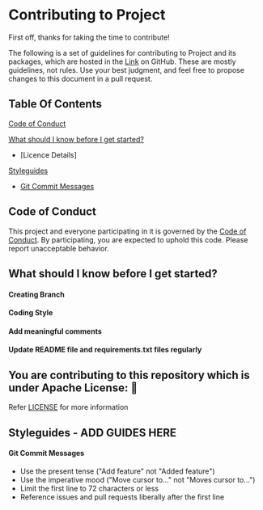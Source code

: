 # Contributing to Project

First off, thanks for taking the time to contribute!

The following is a set of guidelines for contributing to Project and its packages, which are hosted in the [Link](https://github.com/dhruvil009/HW01) on GitHub. These are mostly guidelines, not rules. Use your best judgment, and feel free to propose changes to this document in a pull request.

## Table Of Contents

[Code of Conduct](#code-of-conduct)

[What should I know before I get started?](#what-should-i-know-before-i-get-started)
  * [Licence Details]

[Styleguides](#styleguides)
  * [Git Commit Messages](#git-commit-messages)


## Code of Conduct

This project and everyone participating in it is governed by the [Code of Conduct](https://github.com/dhruvil009/HW01/blob/master/CODE_OF_CONDUCT.md). By participating, you are expected to uphold this code. Please report unacceptable behavior.

## What should I know before I get started?

#### Creating Branch
#### Coding Style
#### Add meaningful comments
#### Update README file and requirements.txt files regularly


## You are contributing to this repository which is under Apache License: 🏅
Refer [LICENSE](https://github.com/dhruvil009/HW01/blob/master/LICENSE) for more information

## Styleguides - ADD GUIDES HERE

#### Git Commit Messages

* Use the present tense ("Add feature" not "Added feature")
* Use the imperative mood ("Move cursor to..." not "Moves cursor to...")
* Limit the first line to 72 characters or less
* Reference issues and pull requests liberally after the first line
